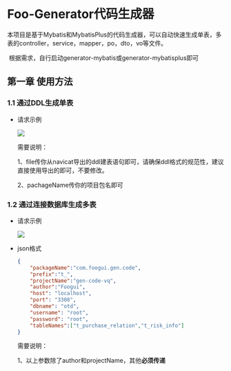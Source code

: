 # Foo-Generator代码生成器

​		本项目是基于Mybatis和MybatisPlus的代码生成器，可以自动快速生成单表，多表的controller，service，mapper，po，dto，vo等文件。

​		根据需求，自行启动generator-mybatis或generator-mybatisplus即可

## 第一章 使用方法

### 1.1 通过DDL生成单表

- 请求示例

  ![](https://img1.imgtp.com/2023/07/26/YMkAcmq3.jpg)

  需要说明：

  1、file传你从navicat导出的ddl建表语句即可，请确保ddl格式的规范性，建议直接使用导出的即可，不要修改。

  2、pachageName传你的项目包名即可

### 1.2 通过连接数据库生成多表

- 请求示例

  ![](https://img1.imgtp.com/2023/07/26/T6YheZRy.jpg)

- json格式

  ```json
  {
      "packageName":"com.foogui.gen.code",
      "prefix":"t_",
      "projectName":"gen-code-vq",
      "author":"Foogui",
      "host": "localhost",
      "port": "3308",
      "dbname": "otd",
      "username": "root",
      "password": "root",
      "tableNames":["t_purchase_relation","t_risk_info"]
  }
  ```

  需要说明：

  1、以上参数除了author和projectName，其他**必须传递**
